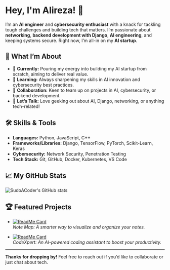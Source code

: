 # Hey, I'm Alireza! 👋

I’m an **AI engineer** and **cybersecurity enthusiast** with a knack for tackling tough challenges and building tech that matters. I’m passionate about **networking**, **backend development with Django**, **AI engineering**, and keeping systems secure. Right now, I’m all-in on my **AI startup**.

## 🚀 What I’m About

- 🔭 **Currently:** Pouring my energy into building my AI startup from scratch, aiming to deliver real value.
- 🌱 **Learning:** Always sharpening my skills in AI innovation and cybersecurity best practices.
- 👯 **Collaboration:** Keen to team up on projects in AI, cybersecurity, or backend development.
- 💬 **Let’s Talk:** Love geeking out about AI, Django, networking, or anything tech-related!

## 🛠️ Skills & Tools

- **Languages:** Python, JavaScript, C++  
- **Frameworks/Libraries:** Django, TensorFlow, PyTorch, Scikit-Learn, Keras  
- **Cybersecurity:** Network Security, Penetration Testing  
- **Tech Stack:** Git, GitHub, Docker, Kubernetes, VS Code  

## 📈 My GitHub Stats

![SudoACoder's GitHub stats](https://github-readme-stats.vercel.app/api?username=SudoACoder&show_icons=true&theme=radical)

## 🏆 Featured Projects

- [![ReadMe Card](https://github-readme-stats.vercel.app/api/pin/?username=SudoACoder&repo=note_map&theme=radical)](https://github.com/SudoACoder/note_map)  
  *Note Map: A smarter way to visualize and organize your notes.*  

- [![ReadMe Card](https://github-readme-stats.vercel.app/api/pin/?username=SudoACoder&repo=CodeXpert&theme=radical)](https://github.com/SudoACoder/CodeXpert)  
  *CodeXpert: An AI-powered coding assistant to boost your productivity.*  

---

**Thanks for dropping by!** Feel free to reach out if you’d like to collaborate or just chat about tech.
